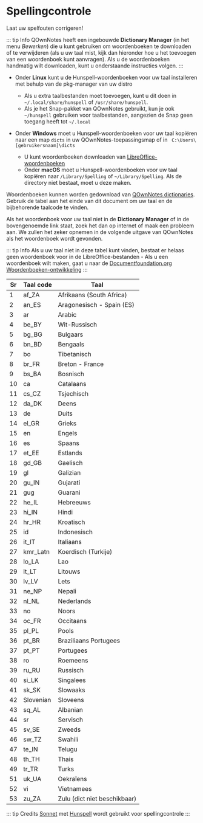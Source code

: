 # Spellingcontrole

Laat uw spelfouten corrigeren!

::: tip Info
QOwnNotes heeft een ingebouwde **Dictionary Manager** (in het menu _Bewerken_) die u kunt gebruiken om woordenboeken te downloaden of te verwijderen (als u uw taal mist, kijk dan hieronder hoe u het toevoegen van een woordenboek kunt aanvragen). Als u de woordenboeken handmatig wilt downloaden, kunt u onderstaande instructies volgen.
:::

- Onder **Linux** kunt u de Hunspell-woordenboeken voor uw taal installeren met behulp van de pkg-manager van uw distro

  - Als u extra taalbestanden moet toevoegen, kunt u dit doen in `~/.local/share/hunspell` of `/usr/share/hunspell`.
  - Als je het Snap-pakket van QOwnNotes gebruikt, kun je ook `~/hunspell` gebruiken voor taalbestanden, aangezien de Snap geen toegang heeft tot `~/.local`

- Onder **Windows** moet u Hunspell-woordenboeken voor uw taal kopiëren naar een map `dicts` in uw QOwnNotes-toepassingsmap of in ` C:\Users\[gebruikersnaam]\dicts`
  - U kunt woordenboeken downloaden van [LibreOffice-woordenboeken](https://github.com/LibreOffice/dictionaries)
  - Onder **macOS** moet u Hunspell-woordenboeken voor uw taal kopiëren naar `/Library/Spelling` of `~/Library/Spelling`. Als de directory niet bestaat, moet u deze maken.

Woordenboeken kunnen worden gedownload van [QOwnNotes dictionaries](https://github.com/qownnotes/dictionaries). Gebruik de tabel aan het einde van dit document om uw taal en de bijbehorende taalcode te vinden.

Als het woordenboek voor uw taal niet in de **Dictionary Manager** of in de bovengenoemde link staat, zoek het dan op internet of maak een probleem aan. We zullen het zeker opnemen in de volgende uitgave van QOwnNotes als het woordenboek wordt gevonden.

::: tip Info
Als u uw taal niet in deze tabel kunt vinden, bestaat er helaas geen woordenboek voor in de LibreOffice-bestanden - Als u een woordenboek wilt maken, gaat u naar de [Documentfoundation.org Woordenboeken-ontwikkeling](https://wiki.documentfoundation.org/Development/Dictionaries)
:::

| Sr  | Taal code | Taal                         |
| --- | --------- | ---------------------------- |
| 1   | af_ZA     | Afrikaans (South Africa)     |
| 2   | an_ES     | Aragonesisch - Spain (ES)    |
| 3   | ar        | Arabic                       |
| 4   | be_BY     | Wit-Russisch                 |
| 5   | bg_BG     | Bulgaars                     |
| 6   | bn_BD     | Bengaals                     |
| 7   | bo        | Tibetanisch                  |
| 8   | br_FR     | Breton - France              |
| 9   | bs_BA     | Bosnisch                     |
| 10  | ca        | Catalaans                    |
| 11  | cs_CZ     | Tsjechisch                   |
| 12  | da_DK     | Deens                        |
| 13  | de        | Duits                        |
| 14  | el_GR     | Grieks                       |
| 15  | en        | Engels                       |
| 16  | es        | Spaans                       |
| 17  | et_EE     | Estlands                     |
| 18  | gd_GB     | Gaelisch                     |
| 19  | gl        | Galizian                     |
| 20  | gu_IN     | Gujarati                     |
| 21  | gug       | Guarani                      |
| 22  | he_IL     | Hebreeuws                    |
| 23  | hi_IN     | Hindi                        |
| 24  | hr_HR     | Kroatisch                    |
| 25  | id        | Indonesisch                  |
| 26  | it_IT     | Italiaans                    |
| 27  | kmr_Latn  | Koerdisch (Turkije)          |
| 28  | lo_LA     | Lao                          |
| 29  | lt_LT     | Litouws                      |
| 30  | lv_LV     | Lets                         |
| 31  | ne_NP     | Nepali                       |
| 32  | nl_NL     | Nederlands                   |
| 33  | no        | Noors                        |
| 34  | oc_FR     | Occitaans                    |
| 35  | pl_PL     | Pools                        |
| 36  | pt_BR     | Braziliaans Portugees        |
| 37  | pt_PT     | Portugees                    |
| 38  | ro        | Roemeens                     |
| 39  | ru_RU     | Russisch                     |
| 40  | si_LK     | Singalees                    |
| 41  | sk_SK     | Slowaaks                     |
| 42  | Slovenian | Sloveens                     |
| 43  | sq_AL     | Albanian                     |
| 44  | sr        | Servisch                     |
| 45  | sv_SE     | Zweeds                       |
| 46  | sw_TZ     | Swahili                      |
| 47  | te_IN     | Telugu                       |
| 48  | th_TH     | Thais                        |
| 49  | tr_TR     | Turks                        |
| 51  | uk_UA     | Oekraïens                    |
| 52  | vi        | Vietnamees                   |
| 53  | zu_ZA     | Zulu (dict niet beschikbaar) |

::: tip
Credits [Sonnet](https://github.com/KDE/sonnet) met [Hunspell](https://hunspell.github.io/) wordt gebruikt voor spellingcontrole
:::
